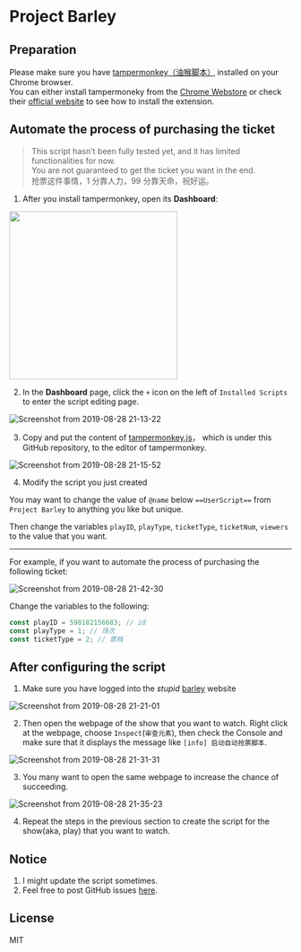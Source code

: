 # Project Barley

## Preparation

Please make sure you have [tampermonkey（油猴脚本）](https://github.com/Tampermonkey/tampermonkey) installed on your Chrome browser.  
You can either install tampermoneky from the [Chrome Webstore](https://chrome.google.com/webstore/detail/dhdgffkkebhmkfjojejmpbldmpobfkfo) or check their [official website](https://www.tampermonkey.net) to see how to install the extension.

## Automate the process of purchasing the ticket

> This script hasn't been fully tested yet, and it has limited functionalities for now.  
> You are not guaranteed to get the ticket you want in the end.  
> 抢票这件事情，1 分靠人力，99 分靠天命，祝好运。

1. After you install tampermonkey, open its **Dashboard**:

<img src="https://i.loli.net/2019/08/28/fkr8FWYIJEDBwqc.png" width=300>

2. In the **Dashboard** page, click the `+` icon on the left of `Installed Scripts` to enter the script editing page.

![Screenshot from 2019-08-28 21-13-22](https://i.loli.net/2019/08/28/afrFVPAKci7DJNW.png)

3. Copy and put the content of [tampermonkey.js](https://github.com/shd101wyy/project_barley/blob/master/tampermonkey.js)， which is under this GitHub repository, to the editor of tampermonkey.

![Screenshot from 2019-08-28 21-15-52](https://i.loli.net/2019/08/28/uz21NrsvKiJgmHQ.png)

4. Modify the script you just created

You may want to change the value of `@name` below `==UserScript==` from `Project Barley` to anything you like but unique.

Then change the variables `playID`, `playType`, `ticketType`, `ticketNum`, `viewers` to the value that you want.

---

For example, if you want to automate the process of purchasing the following ticket:

![Screenshot from 2019-08-28 21-42-30](https://i.loli.net/2019/08/28/zFQJKoL1TGPUiYI.png)

Change the variables to the following:

```javascript
const playID = 598182156683; // id
const playType = 1; // 场次
const ticketType = 2; // 票档
```

## After configuring the script

1. Make sure you have logged into the _stupid_ [barley](https://www.damai.cn/) website

![Screenshot from 2019-08-28 21-21-01](https://i.loli.net/2019/08/28/8uXItlowxPWCd2i.png)

2. Then open the webpage of the show that you want to watch. Right click at the webpage, choose `Inspect`(`审查元素`), then check the Console and make sure that it displays the message like `[info] 启动自动抢票脚本`.

![Screenshot from 2019-08-28 21-31-31](https://i.loli.net/2019/08/28/KSyNn4BcE2fw5Th.png)

3. You many want to open the same webpage to increase the chance of succeeding.

![Screenshot from 2019-08-28 21-35-23](https://i.loli.net/2019/08/28/KYTFOuhbq6nQyj5.png)

4. Repeat the steps in the previous section to create the script for the show(aka, play) that you want to watch.

## Notice

1. I might update the script sometimes.
2. Feel free to post GitHub issues [here](https://github.com/shd101wyy/project_barley/issues).

## License

MIT
